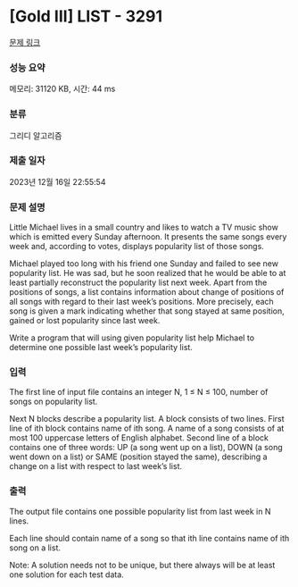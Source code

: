 # [Gold III] LIST - 3291 

[문제 링크](https://www.acmicpc.net/problem/3291) 

### 성능 요약

메모리: 31120 KB, 시간: 44 ms

### 분류

그리디 알고리즘

### 제출 일자

2023년 12월 16일 22:55:54

### 문제 설명

<p>Little Michael lives in a small country and likes to watch a TV music show which is emitted every Sunday afternoon. It presents the same songs every week and, according to votes, displays popularity list of those songs.</p>

<p>Michael played too long with his friend one Sunday and failed to see new popularity list. He was sad, but he soon realized that he would be able to at least partially reconstruct the popularity list next week. Apart from the positions of songs, a list contains information about change of positions of all songs with regard to their last week’s positions. More precisely, each song is given a mark indicating whether that song stayed at same position, gained or lost popularity since last week.</p>

<p>Write a program that will using given popularity list help Michael to determine one possible last week’s popularity list.</p>

### 입력 

 <p>The first line of input file contains an integer N, 1 ≤ N ≤ 100, number of songs on popularity list.</p>

<p>Next N blocks describe a popularity list. A block consists of two lines. First line of ith block contains name of ith song. A name of a song consists of at most 100 uppercase letters of English alphabet. Second line of a block contains one of three words: UP (a song went up on a list), DOWN (a song went down on a list) or SAME (position stayed the same), describing a change on a list with respect to last week’s list.</p>

### 출력 

 <p>The output file contains one possible popularity list from last week in N lines.</p>

<p>Each line should contain name of a song so that ith line contains name of ith song on a list.</p>

<p>Note: A solution needs not to be unique, but there always will be at least one solution for each test data.</p>

